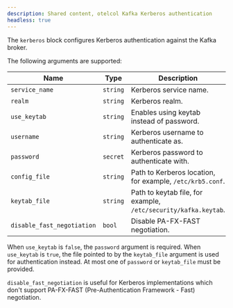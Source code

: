 ```yaml
---
description: Shared content, otelcol Kafka Kerberos authentication
headless: true
---
```


The `kerberos` block configures Kerberos authentication against the Kafka broker.

The following arguments are supported:

| Name                       | Type     | Description                                                     | Default | Required |
| -------------------------- | -------- | --------------------------------------------------------------- | ------- | -------- |
| `service_name`             | `string` | Kerberos service name.                                          |         | no       |
| `realm`                    | `string` | Kerberos realm.                                                 |         | no       |
| `use_keytab`               | `string` | Enables using keytab instead of password.                       |         | no       |
| `username`                 | `string` | Kerberos username to authenticate as.                           |         | yes      |
| `password`                 | `secret` | Kerberos password to authenticate with.                         |         | no       |
| `config_file`              | `string` | Path to Kerberos location, for example, `/etc/krb5.conf`.       |         | no       |
| `keytab_file`              | `string` | Path to keytab file, for example, `/etc/security/kafka.keytab`. |         | no       |
| `disable_fast_negotiation` | `bool`   | Disable PA-FX-FAST negotiation.                                 | `false` | no       |

When `use_keytab` is `false`, the `password` argument is required.
When `use_keytab` is `true`, the file pointed to by the `keytab_file` argument is used for authentication instead.
At most one of `password` or `keytab_file` must be provided.

`disable_fast_negotiation` is useful for Kerberos implementations which don't support PA-FX-FAST (Pre-Authentication Framework - Fast) negotiation.
